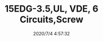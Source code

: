 ﻿---
layout: post 
title: 15EDG-3.5,UL, VDE, 6 Circuits,Screw
tags: 
categories: housing-terminal
overview: 15EDG-3.5,UL, VDE, 6 Circuits,Screw
series: EDG
part_number: 15EDG-3.5-06
thumb_img: static/202007/435-thumb-20200704125925.jpg
small_img: static/202007/435-20200704125925.jpg
date: 2020/7/4 4:57:32
---



